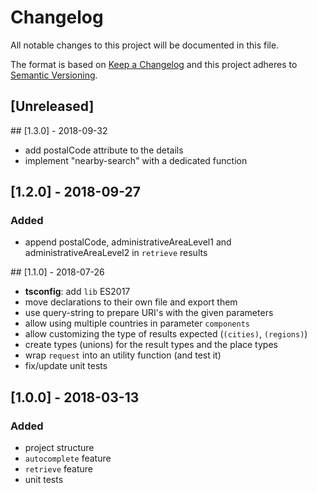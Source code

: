 # Changelog
All notable changes to this project will be documented in this file.

The format is based on [Keep a Changelog](http://keepachangelog.com/en/1.0.0/)
and this project adheres to [Semantic Versioning](http://semver.org/spec/v2.0.0.html).

## [Unreleased]


## [1.3.0] - 2018-09-32

- add postalCode attribute to the details
- implement "nearby-search" with a dedicated function

## [1.2.0] - 2018-09-27

### Added

- append postalCode, administrativeAreaLevel1 and administrativeAreaLevel2 in `retrieve` results

## [1.1.0] - 2018-07-26

- **tsconfig**: add `lib` ES2017
- move declarations to their own file and export them
- use query-string to prepare URI's with the given parameters
- allow using multiple countries in parameter `components`
- allow customizing the type of results expected (`(cities)`, `(regions)`)
- create types (unions) for the result types and the place types
- wrap `request` into an utility function (and test it)
- fix/update unit tests

## [1.0.0] - 2018-03-13

### Added

- project structure
- `autocomplete` feature
- `retrieve` feature
- unit tests
